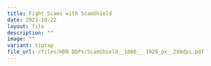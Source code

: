 ```yaml
---
title: Fight Scams with ScamShield
date: 2023-10-22
layout: file
description: ""
image: ""
variant: tiptap
file_url: /files/HDB DDPs/ScamShield__1080___1920_px__288dpi.pdf
---
```


